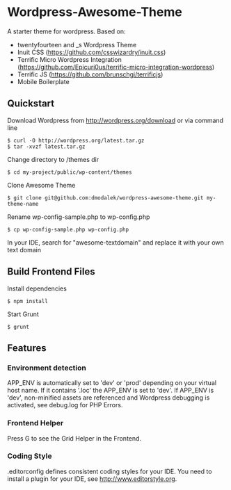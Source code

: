 Wordpress-Awesome-Theme
=======================

A starter theme for wordpress. Based on:

- twentyfourteen and _s Wordpress Theme
- Inuit CSS (https://github.com/csswizardry/inuit.css)
- Terrific Micro Wordpress Integration (https://github.com/Epicuri0us/terrific-micro-integration-wordpress)
- Terrific JS (https://github.com/brunschgi/terrificjs)
- Mobile Boilerplate


## Quickstart

Download Wordpress from http://wordpress.org/download or via command line
```
$ curl -O http://wordpress.org/latest.tar.gz
$ tar -xvzf latest.tar.gz
```
Change directory to /themes dir
```
$ cd my-project/public/wp-content/themes
```
Clone Awesome Theme
```
$ git clone git@github.com:dmodalek/wordpress-awesome-theme.git my-theme-name
```
Rename wp-config-sample.php to wp-config.php
```
$ cp wp-config-sample.php wp-config.php
```
In your IDE, search for "awesome-textdomain" and replace it with your own text domain

## Build Frontend Files

Install dependencies
```
$ npm install
```
Start Grunt
```
$ grunt
```

## Features

### Environment detection
APP_ENV is automatically set to 'dev' or 'prod' depending on your virtual host name. If it contains '.loc' the APP_ENV is set to 'dev'. If APP_ENV is 'dev', non-minified assets are referenced and Wordpress debugging is activated, see debug.log for PHP Errors.

### Frontend Helper
Press G to see the Grid Helper in the Frontend.

### Coding Style
.editorconfig defines consistent coding styles for your IDE. You need to install a plugin for your IDE, see http://www.editorstyle.org.
